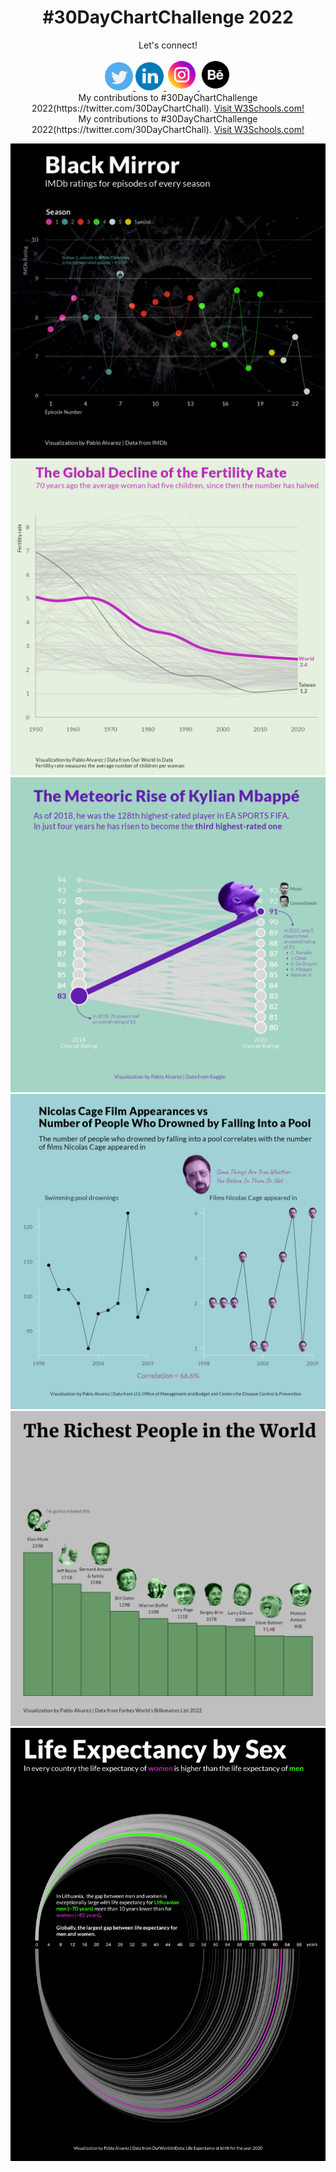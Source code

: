 <h1 align="center">
#30DayChartChallenge 2022
</h1>

<p align="center">
Let's connect!
</p>
           
<div align="center">
 <a href="https://twitter.com/pablo_alvrez">
   <img alt="Twitter" src="icons/twitter.png"
        width=45" height="45">
      </a>
 <a href="https://www.linkedin.com/in/pabloalvarezbaeza/">
   <img alt="LinkedIn" src="icons/linkedin.png"
        width=45" height="45">
      </a>
   <a href="https://www.instagram.com/hi.pablo.alvarez/">
   <img alt="Instagram" src="icons/instagram.png"
        width=50" height="50">
      </a>
      <a href="https://www.behance.net/pabloalvarez21">
   <img alt="Behance" src="icons/behance.png"
        width=50" height="50">
      </a>                                           
</div>         

<div align="center">
My contributions to #30DayChartChallenge 2022(https://twitter.com/30DayChartChall).
<a href="https://www.w3schools.com/">Visit W3Schools.com!</a>
</div>  
          
         
<div align="center">
My contributions to #30DayChartChallenge 2022(https://twitter.com/30DayChartChall).
<a href="https://www.w3schools.com/">Visit W3Schools.com!</a>
</div>  

![](30chartchallenge_18_connections_2022_figma.png)
![](30chartchallenge_19_global_change_2022.png)
![](30chartchallenge_5_slope_2022_figma.png)
![](30chartchallenge_13_2022_figma.png)
![](30chartchallenge_9_2022_figma.png)
![](30chartchallenge_6_2022_figma.png)
